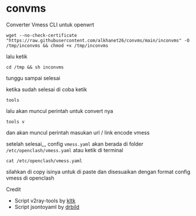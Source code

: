 # convms

Converter Vmess CLI untuk openwrt
```
wget --no-check-certificate "https://raw.githubusercontent.com/alkhanet26/convms/main/inconvms" -O /tmp/inconvms && chmod +x /tmp/inconvms
```

lalu ketik
```
cd /tmp && sh inconvms
```

tunggu sampai selesai

ketika sudah selesai di coba ketik
```
tools
```
lalu akan muncul perintah untuk convert nya
```
tools v
```
dan akan muncul perintah masukan url / link encode vmess

setelah selesai,,,
config ``vmess.yaml`` akan berada di folder ``/etc/openclash/vmess.yaml``
atau ketik di terminal
```
cat /etc/openclash/vmess.yaml
```
silahkan di copy isinya untuk di paste dan disesuaikan dengan format config vmess di openclash


Credit
- Script v2ray-tools by [kltk](https://github.com/kltk)
- Script jsontoyaml by [drbild](https://github.com/drbild)
